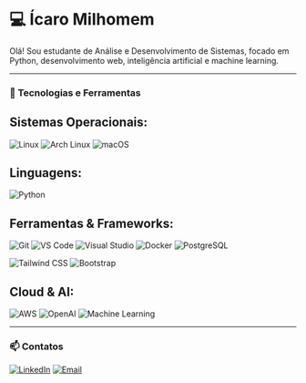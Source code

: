 # 💻 Ícaro Milhomem

Olá! Sou estudante de Análise e Desenvolvimento de Sistemas, focado em Python, desenvolvimento web, inteligência artificial e machine learning.

---

### 🚀 Tecnologias e Ferramentas

## Sistemas Operacionais:
![Linux](https://img.shields.io/badge/Linux-FCC624?style=for-the-badge&logo=linux&logoColor=black) 
![Arch Linux](https://img.shields.io/badge/Arch_Linux-1793D1?style=for-the-badge&logo=arch-linux&logoColor=white) 
![macOS](https://img.shields.io/badge/macOS-FFFFFF?style=for-the-badge&logo=apple&logoColor=000000)

## Linguagens:  
![Python](https://img.shields.io/badge/Python-3776AB?style=for-the-badge&logo=python&logoColor=white) 

## Ferramentas & Frameworks:
![Git](https://img.shields.io/badge/Git-F05032?style=for-the-badge&logo=git&logoColor=white) 
![VS Code](https://img.shields.io/badge/Visual_Studio_Code-0078D4?style=for-the-badge&logo=visualstudiocode&logoColor=white) 
![Visual Studio](https://img.shields.io/badge/Visual_Studio-5C2D91?style=for-the-badge&logo=visualstudio&logoColor=white) 
![Docker](https://img.shields.io/badge/Docker-2496ED?style=for-the-badge&logo=docker&logoColor=white) 
![PostgreSQL](https://img.shields.io/badge/PostgreSQL-4169E1?style=for-the-badge&logo=postgresql&logoColor=white) 

![Tailwind CSS](https://img.shields.io/badge/Tailwind_CSS-06B6D4?style=for-the-badge&logo=tailwind-css&logoColor=white) 
![Bootstrap](https://img.shields.io/badge/Bootstrap-7952B3?style=for-the-badge&logo=bootstrap&logoColor=white)

## Cloud & AI:
![AWS](https://img.shields.io/badge/AWS-232F3E?style=for-the-badge&logo=amazon-aws&logoColor=white) 
![OpenAI](https://img.shields.io/badge/OpenAI-412991?style=for-the-badge&logo=openai&logoColor=white) 
![Machine Learning](https://img.shields.io/badge/Machine_Learning-FC8019?style=for-the-badge&logo=tensorflow&logoColor=white)

---

### 📫 Contatos
[![LinkedIn](https://img.shields.io/badge/LinkedIn-0A66C2?style=for-the-badge&logo=linkedin&logoColor=white)](https://www.linkedin.com/in/icaro-milhomem-30216037b) 
[![Email](https://img.shields.io/badge/Email-D14836?style=for-the-badge&logo=gmail&logoColor=white)](mailto:icaromilhomemjr02@gmail.com)
